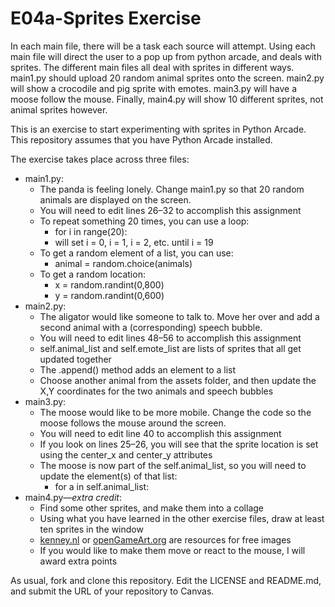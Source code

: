 # E04a-Sprites Exercise

In each main file, there will be a task each source will attempt. Using each main file will direct the user to a pop up from python arcade, and deals with sprites. The different main files all deal with sprites in different ways. main1.py should upload 20 random animal sprites onto the screen. main2.py will show a crocodile and pig sprite with emotes. main3.py will have a moose follow the mouse. Finally, main4.py will show 10 different sprites, not animal sprites however.

This is an exercise to start experimenting with sprites in Python Arcade. This repository assumes that you have Python Arcade installed.

The exercise takes place across three files:

 * main1.py:
   * The panda is feeling lonely. Change main1.py so that 20 random animals are displayed on the screen.
   * You will need to edit lines 26–32 to accomplish this assignment
   * To repeat something 20 times, you can use a loop:
     * for i in range(20):
     * will set i = 0, i = 1, i = 2, etc. until i = 19
   * To get a random element of a list, you can use:
     * animal = random.choice(animals)
   * To get a random location:
     * x = random.randint(0,800)
     * y = random.randint(0,600)
 * main2.py:
   * The aligator would like someone to talk to. Move her over and add a second animal with a (corresponding) speech bubble.
   * You will need to edit lines 48–56 to accomplish this assignment
   * self.animal_list and self.emote_list are lists of sprites that all get updated together
   * The .append() method adds an element to a list
   * Choose another animal from the assets folder, and then update the X,Y coordinates for the two animals and speech bubbles
 * main3.py:
   * The moose would like to be more mobile. Change the code so the moose follows the mouse around the screen.
   * You will need to edit line 40 to accomplish this assignment
   * If you look on lines 25–26, you will see that the sprite location is set using the center_x and center_y attributes
   * The moose is now part of the self.animal_list, so you will need to update the element(s) of that list:
     * for a in self.animal_list:
 * main4.py—*extra credit*:
   * Find some other sprites, and make them into a collage
   * Using what you have learned in the other exercise files, draw at least ten sprites in the window
   * [kenney.nl](https://kenney.nl) or [openGameArt.org](https://opengameart.org) are resources for free images
   * If you would like to make them move or react to the mouse, I will award extra points

As usual, fork and clone this repository. Edit the LICENSE and README.md, and submit the URL of your repository to Canvas.
